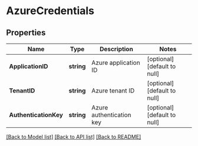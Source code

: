 # AzureCredentials

## Properties
Name | Type | Description | Notes
------------ | ------------- | ------------- | -------------
**ApplicationID** | **string** | Azure application ID | [optional] [default to null]
**TenantID** | **string** | Azure tenant ID | [optional] [default to null]
**AuthenticationKey** | **string** | Azure authentication key | [optional] [default to null]

[[Back to Model list]](../README.md#documentation-for-models) [[Back to API list]](../README.md#documentation-for-api-endpoints) [[Back to README]](../README.md)


